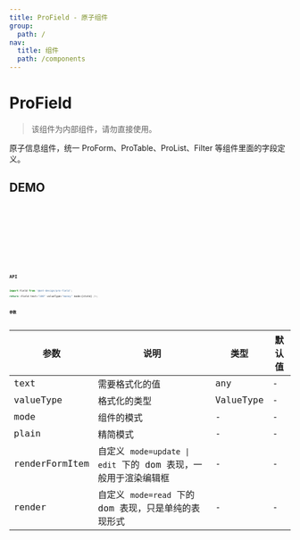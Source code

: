 ```yaml
---
title: ProField - 原子组件
group:
  path: /
nav:
  title: 组件
  path: /components
---
```


# ProField

> 该组件为内部组件，请勿直接使用。

原子信息组件，统一 ProForm、ProTable、ProList、Filter 等组件里面的字段定义。

## DEMO

<code src="./demos/base.tsx" height="1202px"/>

<code src="./demos/base_test.tsx" debug/>

<code src="./demos/search-value.tsx" debug/>

<code src="./demos/search-value-autoClearSearchValue.tsx" debug/>

<code src="./demos/tree-select-search-value.tsx" debug/>

<code src="./demos/select-request.tsx" debug/>

## API

```typescript | pure
import Field from '@ant-design/pro-field';

return <Field text="100" valueType="money" mode={state} />;
```

### 参数

| 参数 | 说明 | 类型 | 默认值 |
| --- | --- | --- | --- |
| text | 需要格式化的值 | any | - |
| valueType | 格式化的类型 | ValueType | - |
| mode | 组件的模式 | - | - |
| plain | 精简模式 | - | - |
| renderFormItem | 自定义 `mode=update \| edit` 下的 dom 表现，一般用于渲染编辑框 | - | - |
| render | 自定义 `mode=read` 下的 dom 表现，只是单纯的表现形式 | - | - |
